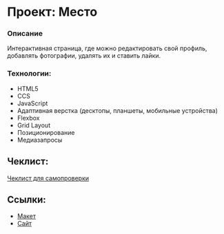 # Проект: Место
### Описание
Интерактивная страница, где можно редактировать свой профиль, добавлять фотографии, удалять их и ставить лайки.


### Технологии:
+ HTML5
+ CCS
+ JavaScript
+ Адаптивная верстка (десктопы, планшеты, мобильные устройства)
+ Flexbox
+ Grid Layout
+ Позиционирование
+ Медиазапросы

## Чеклист:
[Чеклист для самопроверки]( https://code.s3.yandex.net/web-developer/checklists-pdf/new-program/checklist-5.pdf)

## Ссылки:
- [Макет](https://www.figma.com/file/bjyvbKKJN2naO0ucURl2Z0/JavaScript.-Sprint-5?node-id=0%3A1)
- [Сайт](https://daryamingazova.github.io/mesto/index.html)
